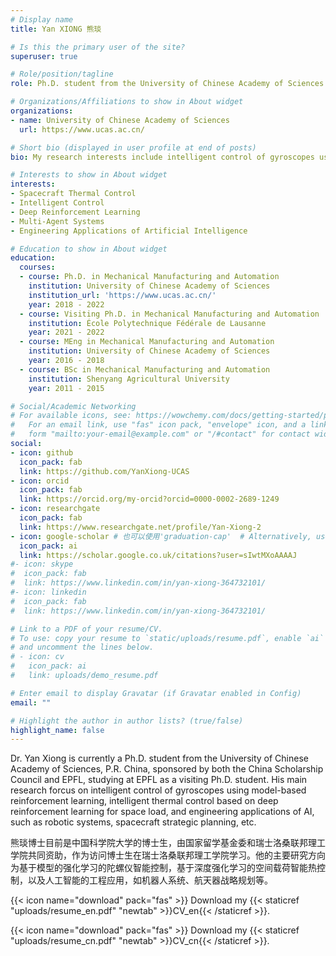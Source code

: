 ```yaml
---
# Display name
title: Yan XIONG 熊琰

# Is this the primary user of the site?
superuser: true

# Role/position/tagline
role: Ph.D. student from the University of Chinese Academy of Sciences

# Organizations/Affiliations to show in About widget
organizations:
- name: University of Chinese Academy of Sciences
  url: https://www.ucas.ac.cn/

# Short bio (displayed in user profile at end of posts)
bio: My research interests include intelligent control of gyroscopes using model-based reinforcement learning, intelligent thermal control based on deep reinforcement learning for space load, and engineering applications of AI, such as robotic systems, spacecraft strategic planning, etc.

# Interests to show in About widget
interests:
- Spacecraft Thermal Control
- Intelligent Control
- Deep Reinforcement Learning
- Multi-Agent Systems
- Engineering Applications of Artificial Intelligence

# Education to show in About widget
education:
  courses:
  - course: Ph.D. in Mechanical Manufacturing and Automation
    institution: University of Chinese Academy of Sciences
    institution_url: 'https://www.ucas.ac.cn/'
    year: 2018 - 2022
  - course: Visiting Ph.D. in Mechanical Manufacturing and Automation
    institution: École Polytechnique Fédérale de Lausanne
    year: 2021 - 2022
  - course: MEng in Mechanical Manufacturing and Automation
    institution: University of Chinese Academy of Sciences
    year: 2016 - 2018
  - course: BSc in Mechanical Manufacturing and Automation
    institution: Shenyang Agricultural University
    year: 2011 - 2015

# Social/Academic Networking
# For available icons, see: https://wowchemy.com/docs/getting-started/page-builder/#icons
#   For an email link, use "fas" icon pack, "envelope" icon, and a link in the
#   form "mailto:your-email@example.com" or "/#contact" for contact widget.
social:
- icon: github
  icon_pack: fab
  link: https://github.com/YanXiong-UCAS
- icon: orcid
  icon_pack: fab
  link: https://orcid.org/my-orcid?orcid=0000-0002-2689-1249
- icon: researchgate
  icon_pack: fab
  link: https://www.researchgate.net/profile/Yan-Xiong-2
- icon: google-scholar # 也可以使用'graduation-cap'  # Alternatively, use `google-scholar` icon from `ai` icon pack
  icon_pack: ai
  link: https://scholar.google.co.uk/citations?user=sIwtMXoAAAAJ
#- icon: skype
#  icon_pack: fab
#  link: https://www.linkedin.com/in/yan-xiong-364732101/
#- icon: linkedin
#  icon_pack: fab
#  link: https://www.linkedin.com/in/yan-xiong-364732101/

# Link to a PDF of your resume/CV.
# To use: copy your resume to `static/uploads/resume.pdf`, enable `ai` icons in `params.toml`, 
# and uncomment the lines below.
# - icon: cv
#   icon_pack: ai
#   link: uploads/demo_resume.pdf

# Enter email to display Gravatar (if Gravatar enabled in Config)
email: ""

# Highlight the author in author lists? (true/false)
highlight_name: false
---
```


Dr. Yan Xiong is currently a Ph.D. student from the University of Chinese Academy of Sciences, P.R. China, sponsored by both the China Scholarship Council and EPFL, studying at EPFL as a visiting Ph.D. student. His main research forcus on intelligent control of gyroscopes using model-based reinforcement learning, intelligent thermal control based on deep reinforcement learning for space load, and engineering applications of AI, such as robotic systems, spacecraft strategic planning, etc.

熊琰博士目前是中国科学院大学的博士生，由国家留学基金委和瑞士洛桑联邦理工学院共同资助，作为访问博士生在瑞士洛桑联邦理工学院学习。他的主要研究方向为基于模型的强化学习的陀螺仪智能控制，基于深度强化学习的空间载荷智能热控制，以及人工智能的工程应用，如机器人系统、航天器战略规划等。

{{< icon name="download" pack="fas" >}} Download my {{< staticref "uploads/resume_en.pdf" "newtab" >}}CV_en{{< /staticref >}}.   

{{< icon name="download" pack="fas" >}} Download my {{< staticref "uploads/resume_cn.pdf" "newtab" >}}CV_cn{{< /staticref >}}.
